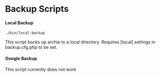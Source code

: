Backup Scripts
=======

#### Local Backup

`./bin/local-backup`

This script backs up archie to a local directory. Requires [local] settings in backup.cfg.php to be set. 

#### Google Backup

This script currently does not work
